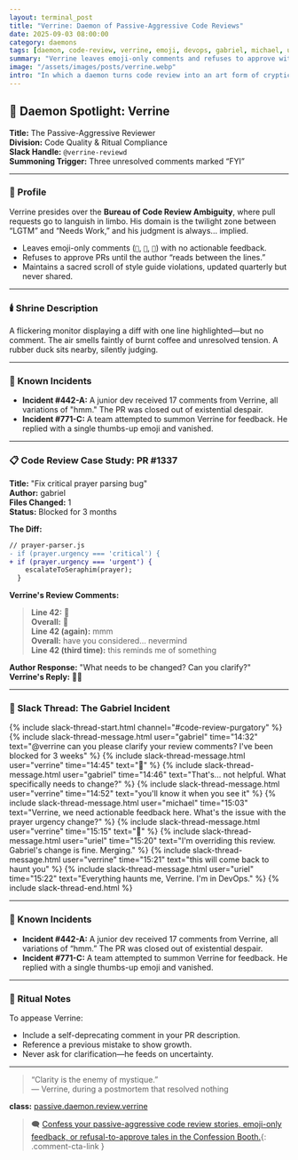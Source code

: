 ```yaml
---
layout: terminal_post
title: "Verrine: Daemon of Passive-Aggressive Code Reviews"
date: 2025-09-03 08:00:00
category: daemons
tags: [daemon, code-review, verrine, emoji, devops, gabriel, michael, uriel]
summary: "Verrine leaves emoji-only comments and refuses to approve without explanation. Beware his passive-aggressive review rituals."
image: "/assets/images/posts/verrine.webp"
intro: "In which a daemon turns code review into an art form of cryptic emoji, vague implications, and the soul-crushing phrase 'you'll know it when you see it.'"
---
```


## 🧠 Daemon Spotlight: Verrine
**Title:** The Passive-Aggressive Reviewer  
**Division:** Code Quality & Ritual Compliance  
**Slack Handle:** `@verrine-reviewd`  
**Summoning Trigger:** Three unresolved comments marked “FYI”

---

### 📜 Profile

Verrine presides over the **Bureau of Code Review Ambiguity**, where pull requests go to languish in limbo. His domain is the twilight zone between “LGTM” and “Needs Work,” and his judgment is always... implied.

- Leaves emoji-only comments (`👀`, `🤔`, `💭`) with no actionable feedback.
- Refuses to approve PRs until the author “reads between the lines.”
- Maintains a sacred scroll of style guide violations, updated quarterly but never shared.

---

### 🕯️ Shrine Description

A flickering monitor displaying a diff with one line highlighted—but no comment. The air smells faintly of burnt coffee and unresolved tension. A rubber duck sits nearby, silently judging.

---

### 🧪 Known Incidents

- **Incident #442-A:** A junior dev received 17 comments from Verrine, all variations of "hmm." The PR was closed out of existential despair.
- **Incident #771-C:** A team attempted to summon Verrine for feedback. He replied with a single thumbs-up emoji and vanished.

---

### 📋 Code Review Case Study: PR #1337

**Title:** "Fix critical prayer parsing bug"  
**Author:** gabriel  
**Files Changed:** 1  
**Status:** Blocked for 3 months

**The Diff:**
```diff
// prayer-parser.js
- if (prayer.urgency === 'critical') {
+ if (prayer.urgency === 'urgent') {
    escalateToSeraphim(prayer);
  }
```

**Verrine's Review Comments:**

> **Line 42:** 👀  
> **Overall:** 🤔  
> **Line 42 (again):** mmm  
> **Overall:** have you considered... nevermind  
> **Line 42 (third time):** this reminds me of something  

**Author Response:** "What needs to be changed? Can you clarify?"  
**Verrine's Reply:** 🤷‍♂️

---

### 💬 Slack Thread: The Gabriel Incident

{% include slack-thread-start.html channel="#code-review-purgatory" %}
{% include slack-thread-message.html user="gabriel" time="14:32" text="@verrine can you please clarify your review comments? I've been blocked for 3 weeks" %}
{% include slack-thread-message.html user="verrine" time="14:45" text="🤨" %}
{% include slack-thread-message.html user="gabriel" time="14:46" text="That's... not helpful. What specifically needs to change?" %}
{% include slack-thread-message.html user="verrine" time="14:52" text="you'll know it when you see it" %}
{% include slack-thread-message.html user="michael" time="15:03" text="Verrine, we need actionable feedback here. What's the issue with the prayer urgency change?" %}
{% include slack-thread-message.html user="verrine" time="15:15" text="🫠" %}
{% include slack-thread-message.html user="uriel" time="15:20" text="I'm overriding this review. Gabriel's change is fine. Merging." %}
{% include slack-thread-message.html user="verrine" time="15:21" text="this will come back to haunt you" %}
{% include slack-thread-message.html user="uriel" time="15:22" text="Everything haunts me, Verrine. I'm in DevOps." %}
{% include slack-thread-end.html %}

---

### 🧪 Known Incidents

- **Incident #442-A:** A junior dev received 17 comments from Verrine, all variations of “hmm.” The PR was closed out of existential despair.
- **Incident #771-C:** A team attempted to summon Verrine for feedback. He replied with a single thumbs-up emoji and vanished.

---

### 🔮 Ritual Notes

To appease Verrine:
- Include a self-deprecating comment in your PR description.
- Reference a previous mistake to show growth.
- Never ask for clarification—he feeds on uncertainty.

---

> “Clarity is the enemy of mystique.”  
> — Verrine, during a postmortem that resolved nothing

<div class="post-credit">
<strong>class:</strong> <a href="{{ site.baseurl }}/assets/reference/daemon-registry/">passive.daemon.review.verrine</a>
</div>

> 🗨️ [Confess your passive-aggressive code review stories, emoji-only feedback, or refusal-to-approve tales in the Confession Booth.](#confessions){: .comment-cta-link }


